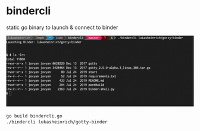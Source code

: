 # bindercli

static go binary to launch &amp; connect to binder 

<img src="demo.png"></img>

```
go build bindercli.go
./bindercli lukasheinrich/gotty-binder
```

